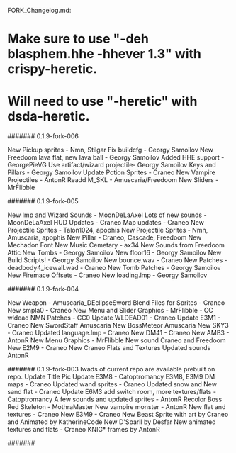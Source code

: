 
FORK_Changelog.md:

# Make sure to use "-deh blasphem.hhe -hhever 1.3" with crispy-heretic.
# Will need to use "-heretic" with dsda-heretic.

#######
0.1.9-fork-006

New Pickup sprites - Nmn, Stilgar
Fix buildcfg - Georgy Samoilov
New Freedoom lava flat, new lava ball -  Georgy Samoilov
Added HHE support - GeorgePieVG
Use artifact/wizard projectile-  Georgy Samoilov
Keys and Pillars - Georgy Samoilov
Update Potion Sprites - Craneo
New Vampire Projectiles - AntonR
Readd M_SKL - Amuscaria/Freedoom 
New Sliders - MrFlibble 

#######
0.1.9-fork-005

New Imp and Wizard Sounds - MoonDeLaAxel
Lots of new sounds - MoonDeLaAxel
HUD Updates - Craneo
Map updates - Craneo
New Projectile Sprites - Talon1024, apophis
New Projectile Sprites - Nmn, Amuscaria, apophis
New Pillar - Craneo, Cascade, Freedoom
New Mechadon Font
New Music Cemetary - ax34
New Sounds from Freedoom Attic
New Tombs - Georgy Samoilov
New floor16 - Georgy Samoilov
New Build Scripts! - Georgy Samoilov
New bounce.wav - Craneo
New Patches - deadbody4_icewall.wad - Craneo
New Tomb Patches - Georgy Samoilov
New Firemace Offsets - Craneo
New loading.lmp - Georgy Samoilov

#######
0.1.9-fork-004

New Weapon - Amuscaria_DEclipseSword 
Blend Files for Sprites - Craneo
New smpla0 - Craneo
New Menu and Slider Graphics - MrFlibble - CC
wldead NMN Patches - CC0
Update WLDEAD01 - Craneo
Update E3M1 - Craneo
New SwordStaff Amuscaria
New BossMeteor Amuscaria
New SKY3 - Craneo
Updated language.lmp - Craneo
New DM41 - Craneo
New AMB3 - AntonR
New Menu Graphics - MrFlibble
New sound Craneo and Freedoom
New E2M9 - Craneo
New Craneo Flats and Textures
Updated sounds AntonR

#######
0.1.9-fork-003
Iwads of current repo are available prebuilt on repo.
Update Title Pic
Update E3M8 - Catoptromancy
E3M8, E3M9 DM maps - Craneo
Updated wand sprites - Craneo 
Updated snow and New sand flat - Craneo
Update E6M3 add switch room, more textures/flats - Catoptromancy
A few sounds and updated sprites - AntonR
Recolor Boss Red Skeleton - MothraMaster
New vampire monster - AntonR
New flat and textures - Craneo
New E3M9 - Craneo
New Beast Sprite with art by Craneo and Animated by KatherineCode 
New D'Sparil by Desfar
New animated textures and flats - Craneo
KNIG* frames by AntonR

#######
